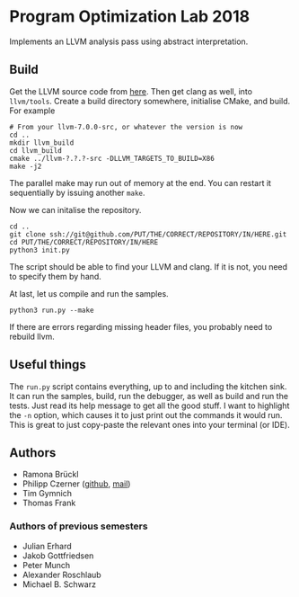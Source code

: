# Program Optimization Lab 2018

Implements an LLVM analysis pass using abstract interpretation.

## Build

Get the LLVM source code from [here](http://releases.llvm.org/download.html). Then get clang as well, into `llvm/tools`. Create a build directory somewhere, initialise CMake, and build. For example

    # From your llvm-7.0.0-src, or whatever the version is now
    cd ..
    mkdir llvm_build
    cd llvm_build
    cmake ../llvm-?.?.?-src -DLLVM_TARGETS_TO_BUILD=X86
    make -j2
    
The parallel make may run out of memory at the end. You can restart it sequentially by issuing another `make`.

Now we can initalise the repository.

    cd ..
    git clone ssh://git@github.com/PUT/THE/CORRECT/REPOSITORY/IN/HERE.git
    cd PUT/THE/CORRECT/REPOSITORY/IN/HERE
    python3 init.py
    
The script should be able to find your LLVM and clang. If it is not, you need to specify them by hand.

At last, let us compile and run the samples.

    python3 run.py --make
    
If there are errors regarding missing header files, you probably need to rebuild llvm.

## Useful things

The `run.py` script contains everything, up to and including the kitchen sink. It can run the samples, build, run the debugger, as well as build and run the tests. Just read its help message to get all the good stuff. I want to highlight the `-n` option, which causes it to just print out the commands it would run. This is great to just copy-paste the relevant ones into your terminal (or IDE).

## Authors

* Ramona Brückl
* Philipp Czerner ([github](https://github.com/suyjuris/), [mail](mailto:philipp.czerner@nicze.de))
* Tim Gymnich
* Thomas Frank

### Authors of previous semesters
* Julian Erhard
* Jakob Gottfriedsen
* Peter Munch
* Alexander Roschlaub
* Michael B. Schwarz

